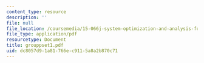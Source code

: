 ```yaml
---
content_type: resource
description: ''
file: null
file_location: /coursemedia/15-066j-system-optimization-and-analysis-for-manufacturing-summer-2003/dc8057d91a81766ec9115a8a2b870c71_grouppset1.pdf
file_type: application/pdf
resourcetype: Document
title: grouppset1.pdf
uid: dc8057d9-1a81-766e-c911-5a8a2b870c71
---
```

